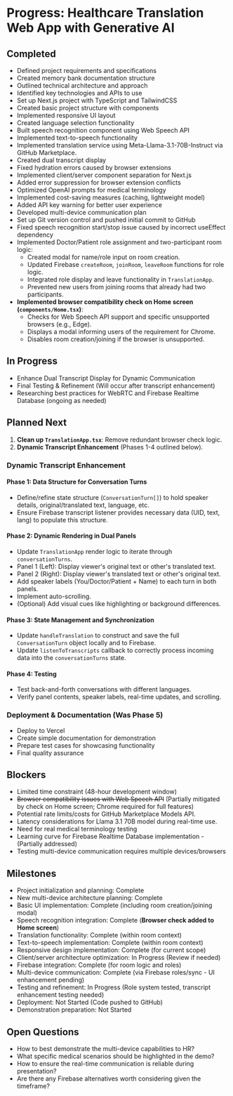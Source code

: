 # Progress: Healthcare Translation Web App with Generative AI

## Completed
- Defined project requirements and specifications
- Created memory bank documentation structure
- Outlined technical architecture and approach
- Identified key technologies and APIs to use
- Set up Next.js project with TypeScript and TailwindCSS
- Created basic project structure with components
- Implemented responsive UI layout
- Created language selection functionality
- Built speech recognition component using Web Speech API
- Implemented text-to-speech functionality
- Implemented translation service using Meta-Llama-3.1-70B-Instruct via GitHub Marketplace.
- Created dual transcript display
- Fixed hydration errors caused by browser extensions
- Implemented client/server component separation for Next.js
- Added error suppression for browser extension conflicts
- Optimized OpenAI prompts for medical terminology
- Implemented cost-saving measures (caching, lightweight model)
- Added API key warning for better user experience
- Developed multi-device communication plan
- Set up Git version control and pushed initial commit to GitHub
- Fixed speech recognition start/stop issue caused by incorrect useEffect dependency
- Implemented Doctor/Patient role assignment and two-participant room logic:
  - Created modal for name/role input on room creation.
  - Updated Firebase `createRoom`, `joinRoom`, `leaveRoom` functions for role logic.
  - Integrated role display and leave functionality in `TranslationApp`.
  - Prevented new users from joining rooms that already had two participants.
- **Implemented browser compatibility check on Home screen (`components/Home.tsx`)**: 
  - Checks for Web Speech API support and specific unsupported browsers (e.g., Edge).
  - Displays a modal informing users of the requirement for Chrome.
  - Disables room creation/joining if the browser is unsupported.

## In Progress
- Enhance Dual Transcript Display for Dynamic Communication
- Final Testing & Refinement (Will occur after transcript enhancement)
- Researching best practices for WebRTC and Firebase Realtime Database (ongoing as needed)

## Planned Next
1.  **Clean up `TranslationApp.tsx`**: Remove redundant browser check logic.
2.  **Dynamic Transcript Enhancement** (Phases 1-4 outlined below).

### Dynamic Transcript Enhancement
#### Phase 1: Data Structure for Conversation Turns
- Define/refine state structure (`ConversationTurn[]`) to hold speaker details, original/translated text, language, etc.
- Ensure Firebase transcript listener provides necessary data (UID, text, lang) to populate this structure.

#### Phase 2: Dynamic Rendering in Dual Panels
- Update `TranslationApp` render logic to iterate through `conversationTurns`.
- Panel 1 (Left): Display viewer's original text or other's translated text.
- Panel 2 (Right): Display viewer's translated text or other's original text.
- Add speaker labels (You/Doctor/Patient + Name) to each turn in both panels.
- Implement auto-scrolling.
- (Optional) Add visual cues like highlighting or background differences.

#### Phase 3: State Management and Synchronization
- Update `handleTranslation` to construct and save the full `ConversationTurn` object locally and to Firebase.
- Update `listenToTranscripts` callback to correctly process incoming data into the `conversationTurns` state.

#### Phase 4: Testing
- Test back-and-forth conversations with different languages.
- Verify panel contents, speaker labels, real-time updates, and scrolling.

### Deployment & Documentation (Was Phase 5)
- Deploy to Vercel
- Create simple documentation for demonstration
- Prepare test cases for showcasing functionality
- Final quality assurance

## Blockers
- Limited time constraint (48-hour development window)
- ~~Browser compatibility issues with Web Speech API~~ (Partially mitigated by check on Home screen; Chrome required for full features)
- Potential rate limits/costs for GitHub Marketplace Models API.
- Latency considerations for Llama 3.1 70B model during real-time use.
- Need for real medical terminology testing
- Learning curve for Firebase Realtime Database implementation - (Partially addressed)
- Testing multi-device communication requires multiple devices/browsers

## Milestones
- Project initialization and planning: Complete
- New multi-device architecture planning: Complete
- Basic UI implementation: Complete (including room creation/joining modal)
- Speech recognition integration: Complete (**Browser check added to Home screen**)
- Translation functionality: Complete (within room context)
- Text-to-speech implementation: Complete (within room context)
- Responsive design implementation: Complete (for current scope)
- Client/server architecture optimization: In Progress (Review if needed)
- Firebase integration: Complete (for room logic and roles)
- Multi-device communication: Complete (via Firebase roles/sync - UI enhancement pending)
- Testing and refinement: In Progress (Role system tested, transcript enhancement testing needed)
- Deployment: Not Started (Code pushed to GitHub)
- Demonstration preparation: Not Started

## Open Questions
- How to best demonstrate the multi-device capabilities to HR?
- What specific medical scenarios should be highlighted in the demo?
- How to ensure the real-time communication is reliable during presentation?
- Are there any Firebase alternatives worth considering given the timeframe? 